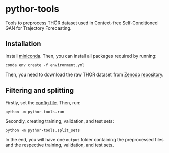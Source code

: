 # pythor-tools

Tools to preprocess THÖR dataset used in Context-free Self-Conditioned GAN for Trajectory Forecasting.

## Installation

Install [miniconda](http://docs.conda.io/en/latest/miniconda.html). Then, you can install all packages required by running:

```
conda env create -f environment.yml
```


Then, you need to download the raw THÖR dataset from [Zenodo repository](https://zenodo.org/record/3382145#.YxcPhdJBzmE).

## Filtering and splitting

Firstly, set the [config file](https://github.com/tmralmeida/pythor-tools/blob/main/cfg/ds_params.yaml). Then, run:

```
python -m pythor-tools.run
```

Secondly, creating training, validation, and test sets:

```
python -m pythor-tools.split_sets
```

In the end, you will have one `output` folder containing the preprocessed files and the respective training, validation, and test sets.
